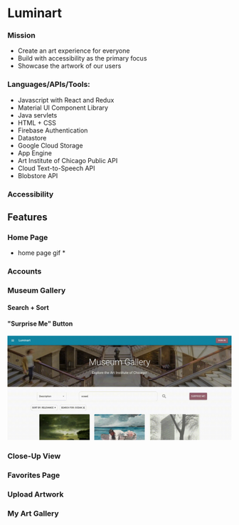 # Luminart



### Mission

- Create an art experience for everyone
- Build with accessibility as the primary focus
- Showcase the artwork of our users 

### Languages/APIs/Tools:
- Javascript with React and Redux
- Material UI Component Library 
- Java servlets
- HTML + CSS
- Firebase Authentication
- Datastore
- Google Cloud Storage
- App Engine
- Art Institute of Chicago Public API
- Cloud Text-to-Speech API
- Blobstore API

### Accessibility 

## Features

### Home Page
 
* home page gif * 

### Accounts

### Museum Gallery

#### Search + Sort

#### "Surprise Me" Button

![gif of "Surprise Me" Button](/readMeImages/surprise-me.gif "Surprise Me")

### Close-Up View

### Favorites Page

### Upload Artwork

### My Art Gallery
